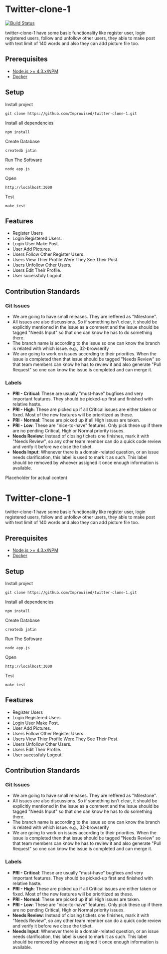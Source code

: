# Twitter-clone-1

[![Build Status](https://travis-ci.org/Improwised/twitter-clone-1.svg?branch=master)](https://travis-ci.org/Improwised/twitter-clone-1)

twitter-clone-1 have some basic functionality like register user, login registered users, follow and unfollow other users, they able to make post with text limit of 140 words and also they can add picture file too.

## Prerequisites

* [Node.js >= 4.3.x/NPM](http://nodejs.org/download/)
* [Docker](https://www.docker.com/products/overview)

## Setup

Install project

```
git clone https://github.com/Improwised/twitter-clone-1.git
```

Install all dependencies

```
npm install
```

Create Database

```
createdb jatin
```

Run The Software

```
node app.js
```

Open

```
http://localhost:3000
```

Test

```
make test
```

## Features

* Register Users
* Login Registered Users.
* Login User Make Post.
* User Add Pictures.
* Users Follow Other Register Users.
* Users View Thier Profile Were They See Their Post.
* Users Unfollow Other Users.
* Users Edit Their Profile.
* User sucessfuly Logout.

## Contribution Standards

### Git Issues

* We are going to have small releases. They are reffered as "Milestone".
* All issues are also discussions. So if something isn't clear, it should be explicitly mentioned in the issue as a comment and the issue should be tagged "Needs Input" so that one can know he has to do something there.
* The branch name is according to the issue so one can know the branch is related with which issue. e.g., 32-browserify
* We are going to work on issues according to their priorities. When the issue is completed then that issue should be tagged "Needs Review" so that team members can know he has to review it and also generate "Pull Request" so one can know the issue is completed and can merge it.

### Labels

* **PRI - Critical**: These are usually "must-have" bugfixes and very important features. They should be picked-up first and finished with relative haste.
* **PRI - High**: These are picked up if all Critical issues are either taken or fixed. Most of the new features will be prioritized as these.
* **PRI - Normal**: These are picked up if all High issues are taken.
* **PRI - Low**: These are "nice-to-have" features. Only pick these up if there are no pending Critical, High or Normal priority issues.
* **Needs Review**: Instead of closing tickets one finishes, mark it with "Needs Review", so any other team member can do a quick code review and verify it before we close the ticket.
* **Needs Input**: Whenever there is a domain-related question, or an issue needs clarification, this label is used to mark it as such. This label should be removed by whoever assigned it once enough information is available.



Placeholder for actual content
# Twitter-clone-1

twitter-clone-1 have some basic functionality like register user, login registered users, follow and unfollow other users, they able to make post with text limit of 140 words and also they can add picture file too.

## Prerequisites

* [Node.js >= 4.3.x/NPM](http://nodejs.org/download/)
* [Docker](https://www.docker.com/products/overview)

## Setup

Install project

```
git clone https://github.com/Improwised/twitter-clone-1.git
```

Install all dependencies

```
npm install
```

Create Database

```
createdb jatin
```

Run The Software

```
node app.js
```

Open

```
http://localhost:3000
```

Test

```
make test
```

## Features

* Register Users
* Login Registered Users.
* Login User Make Post.
* User Add Pictures.
* Users Follow Other Register Users.
* Users View Thier Profile Were They See Their Post.
* Users Unfollow Other Users.
* Users Edit Their Profile.
* User sucessfuly Logout.

## Contribution Standards

### Git Issues

* We are going to have small releases. They are reffered as "Milestone".
* All issues are also discussions. So if something isn't clear, it should be explicitly mentioned in the issue as a comment and the issue should be tagged "Needs Input" so that one can know he has to do something there.
* The branch name is according to the issue so one can know the branch is related with which issue. e.g., 32-browserify
* We are going to work on issues according to their priorities. When the issue is completed then that issue should be tagged "Needs Review" so that team members can know he has to review it and also generate "Pull Request" so one can know the issue is completed and can merge it.

### Labels

* **PRI - Critical**: These are usually "must-have" bugfixes and very important features. They should be picked-up first and finished with relative haste.
* **PRI - High**: These are picked up if all Critical issues are either taken or fixed. Most of the new features will be prioritized as these.
* **PRI - Normal**: These are picked up if all High issues are taken.
* **PRI - Low**: These are "nice-to-have" features. Only pick these up if there are no pending Critical, High or Normal priority issues.
* **Needs Review**: Instead of closing tickets one finishes, mark it with "Needs Review", so any other team member can do a quick code review and verify it before we close the ticket.
* **Needs Input**: Whenever there is a domain-related question, or an issue needs clarification, this label is used to mark it as such. This label should be removed by whoever assigned it once enough information is available.